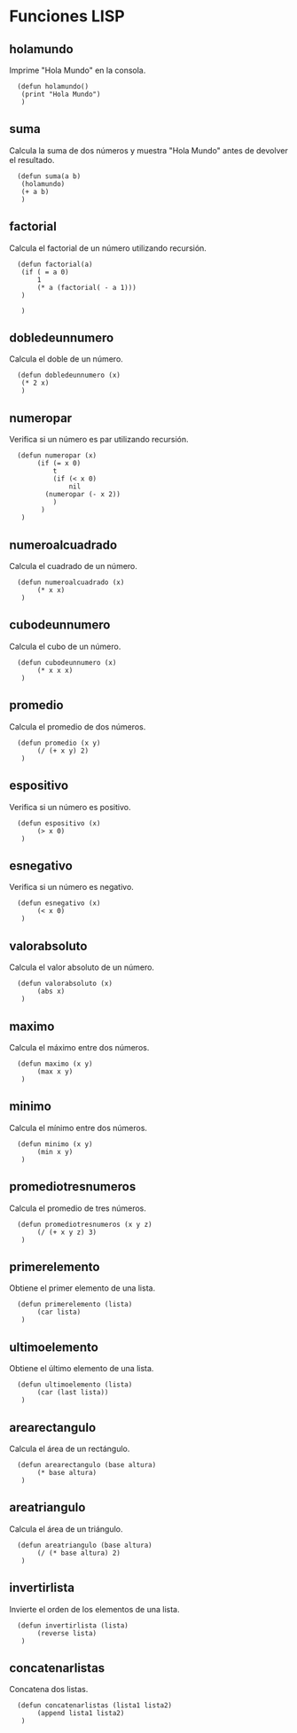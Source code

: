 # Funciones LISP

## holamundo
Imprime "Hola Mundo" en la consola.
 ```
   (defun holamundo()
    (print "Hola Mundo")
    )
 ```

## suma
Calcula la suma de dos números y muestra "Hola Mundo" antes de devolver el resultado.
 ```
   (defun suma(a b)
    (holamundo)
    (+ a b)    
    )
 ```

## factorial
Calcula el factorial de un número utilizando recursión.
 ```
   (defun factorial(a)
    (if ( = a 0)
        1
        (* a (factorial( - a 1)))
    )

    )
 ```

## dobledeunnumero
Calcula el doble de un número.
 ```
   (defun dobledeunnumero (x)
    (* 2 x)
    )
 ```

## numeropar
Verifica si un número es par utilizando recursión.
 ```
   (defun numeropar (x)
        (if (= x 0)
            t
            (if (< x 0)
                nil
          (numeropar (- x 2))
            )
         )
    )
 ```

## numeroalcuadrado
Calcula el cuadrado de un número.
 ```
   (defun numeroalcuadrado (x)
        (* x x)
    )
 ```

## cubodeunnumero
Calcula el cubo de un número.
 ```
   (defun cubodeunnumero (x)
        (* x x x)
    )
 ```

## promedio
Calcula el promedio de dos números.
 ```
   (defun promedio (x y)
        (/ (+ x y) 2)
    )
 ```

## espositivo
Verifica si un número es positivo.
 ```
   (defun espositivo (x)
        (> x 0)
    )
 ```

## esnegativo
Verifica si un número es negativo.
 ```
   (defun esnegativo (x)
        (< x 0)
    )
 ```

## valorabsoluto
Calcula el valor absoluto de un número.
 ```
   (defun valorabsoluto (x)
        (abs x)
    )
 ```

## maximo
Calcula el máximo entre dos números.
 ```
   (defun maximo (x y)
        (max x y)
    )
 ```

## minimo
Calcula el mínimo entre dos números.
 ```
   (defun minimo (x y)
        (min x y)
    )
 ```

## promediotresnumeros
Calcula el promedio de tres números.
 ```
   (defun promediotresnumeros (x y z)
        (/ (+ x y z) 3)
    )
 ```

## primerelemento
Obtiene el primer elemento de una lista.
 ```
   (defun primerelemento (lista)
        (car lista)
    )
 ```

## ultimoelemento
Obtiene el último elemento de una lista.
 ```
   (defun ultimoelemento (lista)
        (car (last lista))
    )
 ```

## arearectangulo
Calcula el área de un rectángulo.
 ```
   (defun arearectangulo (base altura)
        (* base altura)
    )
 ```

## areatriangulo
Calcula el área de un triángulo.
 ```
   (defun areatriangulo (base altura)
        (/ (* base altura) 2)
    )
 ```

## invertirlista
Invierte el orden de los elementos de una lista.
 ```
   (defun invertirlista (lista)
        (reverse lista)
    )
 ```
    
## concatenarlistas
Concatena dos listas.
 ```
   (defun concatenarlistas (lista1 lista2)
        (append lista1 lista2)
    )
 ```
